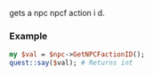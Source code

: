 gets a npc npcf action i d.
### Example

```perl
my $val = $npc->GetNPCFactionID();
quest::say($val); # Returns int
```